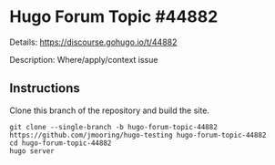# Hugo Forum Topic #44882

Details: <https://discourse.gohugo.io/t/44882>

Description: Where/apply/context issue

## Instructions

Clone this branch of the repository and build the site.

```text
git clone --single-branch -b hugo-forum-topic-44882 https://github.com/jmooring/hugo-testing hugo-forum-topic-44882
cd hugo-forum-topic-44882
hugo server
```
